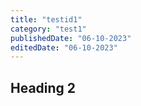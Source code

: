 ```yaml
---
title: "testid1"
category: "test1"
publishedDate: "06-10-2023"
editedDate: "06-10-2023"
---
```


## Heading 2
